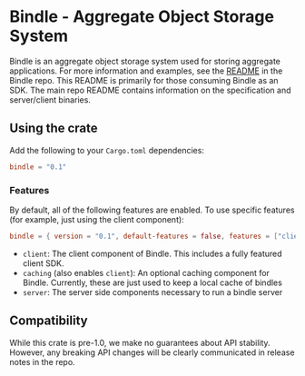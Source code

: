 # Bindle - Aggregate Object Storage System

Bindle is an aggregate object storage system used for storing aggregate applications. For more information and examples, see the [README](https://github.com/deislabs/bindle/blob/master/README.md) in the Bindle repo. This README is primarily for those consuming Bindle as an SDK. The main repo README contains information on the specification and server/client binaries.

## Using the crate

Add the following to your `Cargo.toml` dependencies:

```toml
bindle = "0.1"
```

### Features

By default, all of the following features are enabled. To use specific features (for example, just using the client component):

```toml
bindle = { version = "0.1", default-features = false, features = ["client"]}
```

- `client`: The client component of Bindle. This includes a fully featured client SDK.
- `caching` (also enables `client`): An optional caching component for Bindle. Currently, these are just used to keep a local cache of bindles
- `server`: The server side components necessary to run a bindle server

## Compatibility

While this crate is pre-1.0, we make no guarantees about API stability. However, any breaking API changes will be clearly communicated in release notes in the repo.
